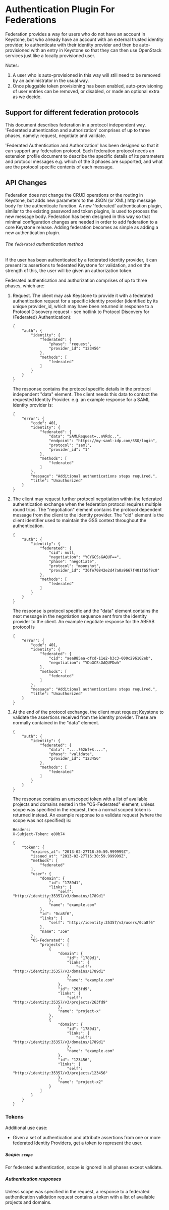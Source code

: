 Authentication Plugin For Federations
=====================================

Federation provides a way for users who do not have an account in Keystone, but
who already have an account with an external trusted identity provider, to
authenticate with their identity provider and then be auto-provisioned with an
entry in Keystone so that they can then use OpenStack services just like a
locally provisioned user.

Notes:

1. A user who is auto-provisioned in this way will still need to be removed by
   an administrator in the usual way.
2. Once pluggable token provisioning has been enabled, auto-provisioning of
   user entries can be removed, or disabled, or made an optional extra as we
   decide.

Support for different federation protocols
------------------------------------------

This document describes federation in a protocol independent way.  'Federated
authentication and authorization' comprises of up to three phases, namely:
request, negotiate and validate.

'Federated Authentication and Authorization' has been designed so that it can
support any federation protocol. Each federation protocol needs an extension
profile document to describe the specific details of its parameters and
protocol messages e.g. which of the 3 phases are supported, and what are the
protocol specific contents of each message.

API Changes
-------------

Federation does not change the CRUD operations or the routing in Keystone, but
adds new parameters to the JSON (or XML) http message body for the authenticate
function. A new 'federated' authentication plugin, similar to the existing
password and token plugins, is used to process the new message body. Federation
has been designed in this way so that minimal configuration changes are needed
in order to add federation to a core Keystone release. Adding federation
becomes as simple as adding a new authentication plugin.

###### The `federated` authentication method

If the user has been authenticated by a federated identity provider, it can
present its assertions to federated Keystone for validation, and on the
strength of this, the user will be given an authorization token.

Federated authentication and authorization comprises of up to three phases,
which are:

1. Request. The client may ask Keystone to provide it with a federated
   authentication request for a specific identity provider (identified by its
   unique provider_id, which may have been returned in response to a Protocol
   Discovery request - see hotlink to Protocol Discovery for (Federated)
   Authentication):

       {
           "auth": {
               "identity": {
                   "federated": {
                       "phase": "request",
                       "provider_id": "123456"
                   },
                   "methods": [
                       "federated"
                   ]
               }
           }
       }

   The response contains the protocol specific details in the protocol
   independent "data" element. The client needs this data to contact the
   requested Identity Provider. e.g. an example response for a SAML identity
   provider is:

       {
           "error": {
               "code": 401,
               "identity": {
                   "federated": {
                       "data": "SAMLRequest=..nVRdc..",
                       "endpoint": "https://my-saml-idp.com/SSO/login",
                       "protocol": "saml",
                       "provider_id": "1"
                   },
                   "methods": [
                       "federated"
                   ]
               },
               "message": "Additional authentications steps required.",
               "title": "Unauthorized"
           }
       }

2. The client may request further protocol negotiation within the federated
   authentication exchange when the federation protocol requires multiple round
   trips. The "negotiation" element contains the protocol dependent message
   from the client to the identity provider. The "cid" element is the client
   identifier used to maintain the GSS context throughout the authentication.

       {
           "auth": {
               "identity": {
                   "federated": {
                       "cid": null,
                       "negotiation": "YCYGCSsGAQUF==",
                       "phase": "negotiate",
                       "protocol": "moonshot",
                       "provider_id": "36fe70842e2d47a0a9667f401fb5f9c0"
                   },
                   "methods": [
                       "federated"
                   ]
               }
           }
       }

   The response is protocol specific and the "data" element contains the next
   message in the negotiation sequence sent from the identity provider to the
   client. An example negotiate response for the ABFAB protocol is

       {
           "error": {
               "code": 401,
               "identity": {
                   "federated": {
                       "cid": "aea885aa-dfcd-11e2-b3c3-000c296102eb",
                       "negotiation": "YDoGCSsGAQUFDwh"
                   },
                   "methods": [
                       "federated"
                   ]
               },
               "message": "Additional authentications steps required.",
               "title": "Unauthorized"
           }
       }

3. At the end of the protocol exchange, the client must request Keystone to
   validate the assertions received from the identity provider.  These are
   normally contained in the "data" element.

       {
           "auth": {
               "identity": {
                   "federated": {
                       "data": "....?62Wf+$....",
                       "phase": "validate",
                       "provider_id": "123456"
                   },
                   "methods": [
                       "federated"
                   ]
               }
           }
       }

   The response contains an unscoped token with a list of available projects
   and domains nested in the "OS-Federated" element, unless scope was specified
   in the request, then a normal scoped token is returned instead. An example
   response to a validate request (where the scope was not specified) is:

       Headers:
       X-Subject-Token: e80b74

       {
           "token": {
               "expires_at": "2013-02-27T18:30:59.999999Z",
               "issued_at": "2013-02-27T16:30:59.999999Z",
               "methods": [
                   "federated"
               ],
               "user": {
                   "domain": {
                       "id": "1789d1",
                       "links": {
                           "self": "http://identity:35357/v3/domains/1789d1"
                       },
                       "name": "example.com"
                   },
                   "id": "0ca8f6",
                   "links": {
                       "self": "http://identity:35357/v3/users/0ca8f6"
                   },
                   "name": "Joe"
               },
               "OS-Federated": {
                   "projects": [
                       {
                           "domain": {
                               "id": "1789d1",
                               "links": {
                                   "self": "http://identity:35357/v3/domains/1789d1"
                               },
                               "name": "example.com"
                           },
                           "id": "263fd9",
                           "links": {
                               "self": "http://identity:35357/v3/projects/263fd9"
                           },
                           "name": "project-x"
                       },
                       {
                           "domain": {
                               "id": "1789d1",
                               "links": {
                                   "self": "http://identity:35357/v3/domains/1789d1"
                               },
                               "name": "example.com"
                           },
                           "id": "123456",
                           "links": {
                               "self": "http://identity:35357/v3/projects/123456"
                           },
                           "name": "project-x2"
                       }
                   ]
               }
           }
       }

### Tokens

Additional use case:

- Given a set of authentication and attribute assertions from one or more
  federated Identity Providers, get a token to represent the user.

##### Scope: `scope`

For federated authentication, scope is ignored in all phases except validate.

##### Authentication responses

Unless scope was specified in the request, a response to a federated
authentication validation request contains a token with a list of available
projects and domains.
